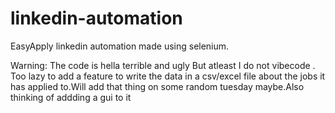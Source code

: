 # linkedin-automation
EasyApply linkedin automation made using selenium.

Warning: The code is hella terrible and ugly But atleast I do not vibecode .
Too lazy to add a feature to write the data in a csv/excel file about the jobs it has applied to.Will add that thing on some random tuesday maybe.Also thinking of addding a gui to it

